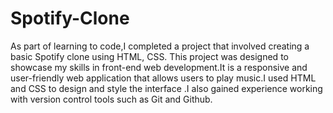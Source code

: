 # Spotify-Clone
As part of learning to code,I completed a project that involved creating a basic Spotify clone using HTML, CSS. This project was designed to showcase my skills in front-end web development.It is a responsive and user-friendly web application that allows users to play music.I used HTML and CSS to design and style the interface .I also gained experience working with version control tools such as Git and Github.
